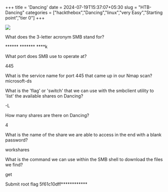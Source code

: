 +++
title = 'Dancing'
date = 2024-07-19T15:37:07+05:30
slug = "HTB-Dancing"
categories = ["hackthebox","Dancing","linux","very Easy","Starting point","tier 0"]
+++

![](https://drive.google.com/file/d/127FMKnS2I2n5hC_B054cpA9ZUY218qVr/view?usp=sharing)

What does the 3-letter acronym SMB stand for?

****** ******* ****k

What port does SMB use to operate at?

445

What is the service name for port 445 that came up in our Nmap scan?
microsoft-ds

What is the 'flag' or 'switch' that we can use with the smbclient utility to 'list' the available shares on Dancing?

-L

How many shares are there on Dancing?

4

What is the name of the share we are able to access in the end with a blank password?

workshares

What is the command we can use within the SMB shell to download the files we find?

get

Submit root flag
5f61c10dff************